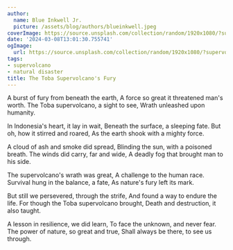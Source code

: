 ```yaml
---
author:
  name: Blue Inkwell Jr.
  picture: /assets/blog/authors/blueinkwell.jpeg
coverImage: https://source.unsplash.com/collection/random/1920x1080/?supervolcano
date: '2024-03-08T13:01:30.755741'
ogImage:
  url: https://source.unsplash.com/collection/random/1920x1080/?supervolcano
tags:
- supervolcano
- natural disaster
title: The Toba Supervolcano's Fury
---
```


A burst of fury from beneath the earth,
A force so great it threatened man's worth.
The Toba supervolcano, a sight to see,
Wrath unleashed upon humanity.

In Indonesia's heart, it lay in wait,
Beneath the surface, a sleeping fate.
But oh, how it stirred and roared,
As the earth shook with a mighty force.

A cloud of ash and smoke did spread,
Blinding the sun, with a poisoned breath.
The winds did carry, far and wide,
A deadly fog that brought man to his side.

The supervolcano's wrath was great,
A challenge to the human race.
Survival hung in the balance, a fate,
As nature's fury left its mark.

But still we persevered, through the strife,
And found a way to endure the life.
For though the Toba supervolcano brought,
Death and destruction, it also taught.

A lesson in resilience, we did learn,
To face the unknown, and never fear.
The power of nature, so great and true,
Shall always be there, to see us through.